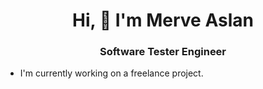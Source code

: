 <h1 align="center">Hi, 🌼 I'm Merve Aslan</h1>
<h3 align="center">Software Tester Engineer</h3>
<ul>
  <li>
    I'm currently working on a freelance project.
    </li>
  </ul>
